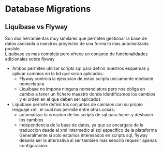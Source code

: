 # Database Migrations

## Liquibase vs Flyway
Son dos herramientas muy similares que permiten gestionar la base de datos asociada a nuestros proyectos de una forma lo mas automatizada posible.  
Liquibase es mas complejo pero ofrece un conjunto de funcionalidades adicionales sobre flyway
* Ambos permiten utilizar scripts sql para definir nuestros esquemas y aplicar cambios en la bd que seran aplicados:
    * Flyway controla la ejecucion de estos scripts unicamente mediante nomeclatura
    * Liquibase no impone ninguna nomenclatura pero nos obliga en cambio a tener un fichero maestro donde identificamos los cambios y el orden en el que deben ser aplicados
* Liquibase permite definir los conjuntos de cambios con su propio lenguaje xml, el cual nos permite entre otras cosas:
    * automatizar la creacion de los scripts de sql para hacer y deshacer los cambios
    * independencia de la base de datos, ya que se encargara de la traduccion desde el xml intermedio al sql especifico de la plataforma
Generalmente si solo estamos interesados en scripts sql, flyway deberia ser la alternativa al ser tambien mas sencillo requerir apenas configuracion.

